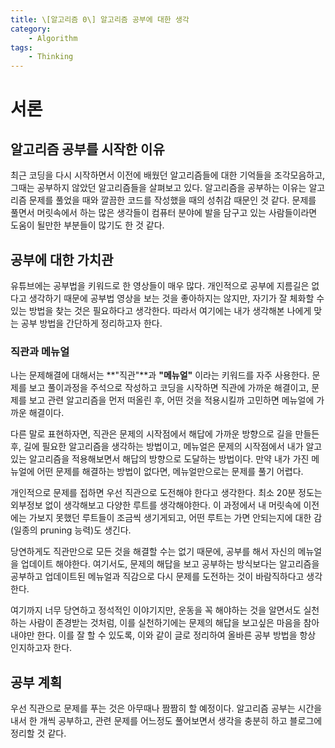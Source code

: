 ```yaml
---
title: \[알고리즘 0\] 알고리즘 공부에 대한 생각
category:
    - Algorithm
tags:
    - Thinking
---
```


# 서론
## 알고리즘 공부를 시작한 이유
최근 코딩을 다시 시작하면서 이전에 배웠던 알고리즘들에 대한 기억들을 조각모음하고, 그때는 공부하지 않았던 알고리즘들을 살펴보고 있다. 
알고리즘을 공부하는 이유는 알고리즘 문제를 풀었을 때와 깔끔한 코드를 작성했을 때의 성취감 때문인 것 같다.
문제를 풀면서 머릿속에서 하는 많은 생각들이 컴퓨터 분야에 발을 담구고 있는 사람들이라면 도움이 될만한 부분들이 많기도 한 것 같다.

## 공부에 대한 가치관
유튜브에는 공부법을 키워드로 한 영상들이 매우 많다. 
개인적으로 공부에 지름길은 없다고 생각하기 때문에 공부법 영상을 보는 것을 좋아하지는 않지만, 자기가 잘 체화할 수 있는 방법을 찾는 것은 필요하다고 생각한다.
따라서 여기에는 내가 생각해본 나에게 맞는 공부 방법을 간단하게 정리하고자 한다.

### 직관과 메뉴얼
나는 문제해결에 대해서는 **"직관"**과 **"메뉴얼"** 이라는 키워드를 자주 사용한다.
문제를 보고 풀이과정을 주석으로 작성하고 코딩을 시작하면 직관에 가까운 해결이고, 문제를 보고 관련 알고리즘을 먼저 떠올린 후, 어떤 것을 적용시킬까 고민하면 메뉴얼에 가까운 해결이다. 

다른 말로 표현하자면, 직관은 문제의 시작점에서 해답에 가까운 방향으로 길을 만들든 후, 길에 필요한 알고리즘을 생각하는 방법이고, 메뉴얼은 문제의 시작점에서 내가 알고있는 알고리즘을 적용해보면서 해답의 방향으로 도달하는 방법이다. 만약 내가 가진 메뉴얼에 어떤 문제를 해결하는 방법이 없다면, 메뉴얼만으로는 문제를 풀기 어렵다.

개인적으로 문제를 접하면 우선 직관으로 도전해야 한다고 생각한다. 최소 20분 정도는 외부정보 없이 생각해보고 다양한 루트를 생각해야한다.
이 과정에서 내 머릿속에 이전에는 가보지 못했던 루트들이 조금씩 생기게되고, 어떤 루트는 가면 안되는지에 대한 감(일종의 pruning 능력)도 생긴다.

당연하게도 직관만으로 모든 것을 해결할 수는 없기 때문에, 공부를 해서 자신의 메뉴얼을 업데이트 해야한다. 여기서도, 문제의 해답을 보고 공부하는 방식보다는 알고리즘을 공부하고 업데이트된 메뉴얼과 직감으로 다시 문제를 도전하는 것이 바람직하다고 생각한다.

여기까지 너무 당연하고 정석적인 이야기지만, 운동을 꼭 해야하는 것을 알면서도 실천하는 사람이 존경받는 것처럼, 이를 실천하기에는 문제의 해답을 보고싶은 마음을 참아내야만 한다. 이를 잘 할 수 있도록, 이와 같이 글로 정리하여 올바른 공부 방법을 항상 인지하고자 한다.

## 공부 계획
우선 직관으로 문제를 푸는 것은 아무때나 짬짬히 할 예정이다.
알고리즘 공부는 시간을 내서 한 개씩 공부하고, 관련 문제를 어느정도 풀어보면서 생각을 충분히 하고 블로그에 정리할 것 같다.